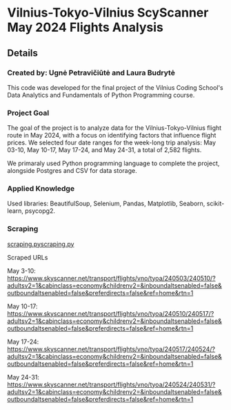 # Vilnius-Tokyo-Vilnius ScyScanner May 2024 Flights Analysis

## Details
### Created by: Ugnė Petravičiūtė and Laura Budrytė

This code was developed for the final project of the Vilnius Coding School's Data Analytics and Fundamentals of Python Programming course.

### Project Goal

The goal of the project is to analyze data for the Vilnius-Tokyo-Vilnius flight route in May 2024, with a focus on identifying factors that influence flight prices. We selected four date ranges for the week-long trip analysis: May 03-10, May 10-17, May 17-24, and May 24-31, a total of 2,582 flights.

We primaraly used Python programming language to complete the project, alongside Postgres and CSV for data storage. 

### Applied Knowledge

Used libraries: BeautifulSoup, Selenium, Pandas, Matplotlib, Seaborn, scikit-learn, psycopg2.

### Scraping

[scraping.pyscraping.py](https://github.com/specialagentcoop/VilniusCodingSchool_FinalProject/blob/23aac3d9f26254b4096146b71a2de4e652f6cf36/scraping.py)

Scraped URLs

May 3-10:
https://www.skyscanner.net/transport/flights/vno/tyoa/240503/240510/?adultsv2=1&cabinclass=economy&childrenv2=&inboundaltsenabled=false&outboundaltsenabled=false&preferdirects=false&ref=home&rtn=1

May 10-17:
https://www.skyscanner.net/transport/flights/vno/tyoa/240510/240517/?adultsv2=1&cabinclass=economy&childrenv2=&inboundaltsenabled=false&outboundaltsenabled=false&preferdirects=false&ref=home&rtn=1

May 17-24:
https://www.skyscanner.net/transport/flights/vno/tyoa/240517/240524/?adultsv2=1&cabinclass=economy&childrenv2=&inboundaltsenabled=false&outboundaltsenabled=false&preferdirects=false&ref=home&rtn=1

May 24-31:
https://www.skyscanner.net/transport/flights/vno/tyoa/240524/240531/?adultsv2=1&cabinclass=economy&childrenv2=&inboundaltsenabled=false&outboundaltsenabled=false&preferdirects=false&ref=home&rtn=1

